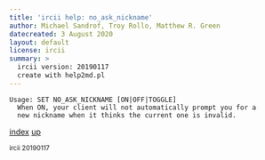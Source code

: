 ```yaml
---
title: 'ircii help: no_ask_nickname'
author: Michael Sandrof, Troy Rollo, Matthew R. Green
datecreated: 3 August 2020
layout: default
license: ircii
summary: >
  ircii version: 20190117
  create with help2md.pl
---
```

```
Usage: SET NO_ASK_NICKNAME [ON|OFF|TOGGLE]
  When ON, your client will not automatically prompt you for a
  new nickname when it thinks the current one is invalid.
```

[index](index.html)
[up](..)

<small> ircii 20190117 </small>
